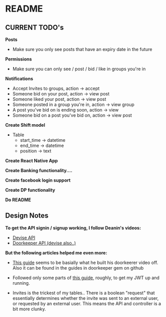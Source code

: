 # README

## CURRENT TODO's

**Posts**

- Make sure you only see posts that have an expiry date in the future

**Permissions**

- Make sure you can only see / post / bid / like in groups you're in

**Notifications**

- Accept Invites to groups, action -> accept
- Someone bid on your post, action -> view post
- Someone liked your post, action -> view post
- Someone posted in a group you're in, action -> view group
- A post you've bid on is ending soon, action -> view
- Someone bid on a post you've bid on, action -> view post

**Create Shift model**

- Table
  - start_time -> datetime
  - end_time -> datetime
  - position -> text

**Create React Native App**

**Create Banking functionality....**

**Create facebook login support**

**Create DP functionality**

**Do README**

## Design Notes

**To get the API signin / signup working, I follow Deanin's videos:**

- [Devise API](https://www.youtube.com/watch?v=PqizV5l1yFE&ab_channel=Deanin)
- [Doorkeeper API (devise also..)](https://www.youtube.com/watch?v=Kwm4Edvlqhw&ab_channel=Deanin)

**But the following articles helped me even more:**

- [This guide](https://rubyyagi.com/rails-api-authentication-devise-doorkeeper/) seems to be basially what he built his doorkeerer video off. Also it can be found in the guides in doorkeeper gem on github
- Followed only some parts of [this guide](https://www.bluebash.co/blog/rails-6-7-api-authentication-with-jwt/), roughly, to get my JWT up and running.

- Invites is the trickest of my tables.. There is a boolean "request" that essentially determines whether the invite was sent to an external user, or requested by an external user. This means the API and controller is a bit more clunky.
